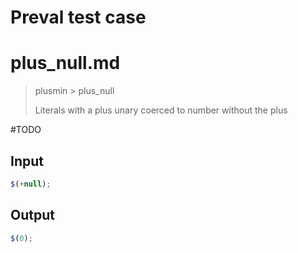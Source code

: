 # Preval test case

# plus_null.md

> plusmin > plus_null
>
> Literals with a plus unary coerced to number without the plus

#TODO

## Input

`````js filename=intro
$(+null);
`````

## Output

`````js filename=intro
$(0);
`````
